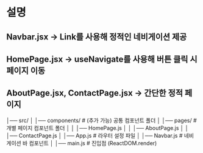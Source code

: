 # 설명

## Navbar.jsx → Link를 사용해 정적인 네비게이션 제공

## HomePage.jsx → useNavigate를 사용해 버튼 클릭 시 페이지 이동

## AboutPage.jsx, ContactPage.jsx → 간단한 정적 페이지

│── src/
│ │── components/ # (추가 가능) 공통 컴포넌트 폴더
│ │── pages/ # 개별 페이지 컴포넌트 폴더
│ │ │── HomePage.js
│ │ │── AboutPage.js
│ │ │── ContactPage.js
│ │── App.js # 라우터 설정 파일
│ │── Navbar.js # 네비게이션 바 컴포넌트
│ │── main.js # 진입점 (ReactDOM.render)
